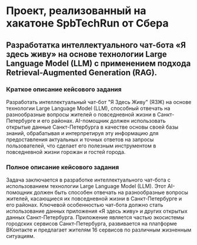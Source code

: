 # Проект, реализованный на хакатоне SpbTechRun от Сбера

## Разработатка интеллектуального чат-бота «Я здесь живу» на основе технологии Large Language Model (LLM) с применением подхода Retrieval-Augmented Generation (RAG).

### Краткое описание кейсового задания
Разработать интеллектуальный чат-бот "Я Здесь Живу" (ЯЗЖ) на основе технологии Large Language Model (LLM), способный отвечать на разнообразные вопросы жителей о повседневной жизни в Санкт-Петербурге и его районах. AI-помощник должен использовать открытые данные Санкт-Петербурга в качестве основы своей базы знаний, обрабатывая и интерпретируя эту информацию для предоставления актуальных и точных ответов на запросы пользователей, что сделает его полезным инструментом в повседневной жизни горожан и гостей города.

### Полное описание кейсового задания
Задача заключается в разработке интеллектуального чат-бота с использованием технологии Large Language Model (LLM). Этот AI-помощник должен быть способен отвечать на разнообразные вопросы жителей, касающиеся их повседневной жизни в Санкт-Петербурге и его районах.
Ключевой особенностью чат-бота должно стать использование данных приложения «Я здесь живу» и других открытых данных Санкт-Петербурга.
Приложение является частью экосистемы городских сервисов Санкт-Петербурга, развивается на платформе ВКонтакте и предлагает жителям 16 сервисов по различным жизненным ситуациям.
